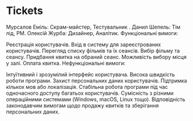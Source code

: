 # Tickets
Мурсалов Еміль: Скрам-майстер, Тестувальник .
Данил Шепель: Тім лід, PM.
Олексій Журба: Дизайнер, Аналітик.
Функціональні вимоги:

Реєстрація користувачів.
Вхід в систему для зареєстрованих користувачів.
Перегляд списку фільмів та їх сеансів.
Вибір фільму та сеансу.
Придбання квитка на обраний сеанс.
Можливість вибору місця у залі.
Оплата квитка.
Нефункціональні вимоги:

Інтуїтивний і зрозумілий інтерфейс користувача.
Висока швидкість роботи програми.
Захист персональних даних користувачів.
Підтримка кількох мов або локалізація.
Стабільна робота програми під час одночасного доступу багатьох користувачів.
Сумісність з різними операційними системами (Windows, macOS, Linux тощо).
Відповідність законодавчим вимогам щодо продажу квитків та зберігання персональних даних.
